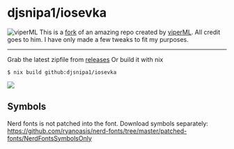 # djsnipa1/iosevka

![viperML](https://avatars.githubusercontent.com/u/11395853?s=48&amp;v=4) This is a [fork](https://github.com/viperML/iosevka) of an amazing repo created by [viperML](https://github.com/viperML). All credit goes to him. I have only made a few tweaks to fit my purposes. 

---

Grab the latest zipfile from [releases](https://github.com/djsnipa1/iosevka/releases)
Or build it with nix

```console
$ nix build github:djsnipa1/iosevka
````

![](./screenshot.png)

## Symbols

Nerd fonts is not patched into the font. Download symbols separately: https://github.com/ryanoasis/nerd-fonts/tree/master/patched-fonts/NerdFontsSymbolsOnly
